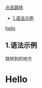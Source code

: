 

[点击跳转](#jump)

- [1.语法示例](#1)

[hello](#hello)

























































<h2 id="1">1.语法示例</h2>

<span id="jump">跳转到的地方</span>

# Hello

